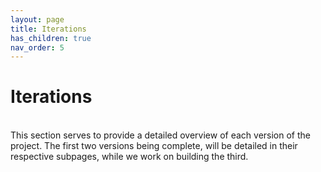 ```yaml
---
layout: page
title: Iterations
has_children: true
nav_order: 5
---
```


# Iterations
<br>
This section serves to provide a detailed overview of each version of the project. The first two versions being complete, will be detailed in their respective subpages, while we work on building the third.